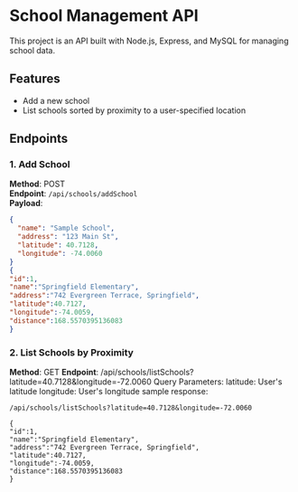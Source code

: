 # School Management API

This project is an API built with Node.js, Express, and MySQL for managing school data.

## Features
- Add a new school
- List schools sorted by proximity to a user-specified location

## Endpoints

### 1. Add School
**Method**: POST  
**Endpoint**: `/api/schools/addSchool`  
**Payload**:
```json
{
  "name": "Sample School",
  "address": "123 Main St",
  "latitude": 40.7128,
  "longitude": -74.0060
}
{
"id":1,
"name":"Springfield Elementary",
"address":"742 Evergreen Terrace, Springfield",
"latitude":40.7127,
"longitude":-74.0059,
"distance":168.5570395136083
}

```
### 2. List Schools by Proximity
**Method**: GET
**Endpoint**: /api/schools/listSchools?latitude=40.7128&longitude=-72.0060
Query Parameters:
latitude: User's latitude
longitude: User's longitude
sample response: 
```
/api/schools/listSchools?latitude=40.7128&longitude=-72.0060
````
```
{
"id":1,
"name":"Springfield Elementary",
"address":"742 Evergreen Terrace, Springfield",
"latitude":40.7127,
"longitude":-74.0059,
"distance":168.5570395136083
}
```


